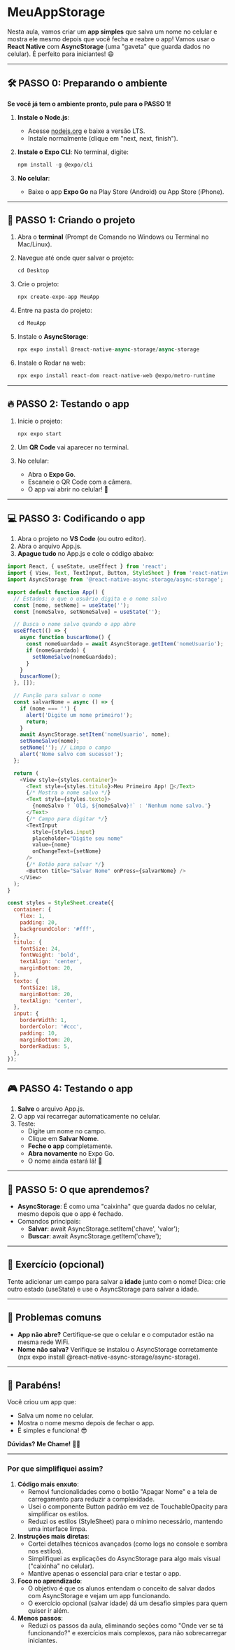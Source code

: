 # MeuAppStorage

Nesta aula, vamos criar um **app simples** que salva um nome no celular e mostra ele mesmo depois que você fecha e reabre o app! Vamos usar o **React Native** com **AsyncStorage** (uma "gaveta" que guarda dados no celular). É perfeito para iniciantes! 😄

---

## 🛠 PASSO 0: Preparando o ambiente

**Se você já tem o ambiente pronto, pule para o PASSO 1!**

1. **Instale o Node.js**:
    - Acesse [nodejs.org](https://nodejs.org/) e baixe a versão LTS.
    - Instale normalmente (clique em "next, next, finish").
2. **Instale o Expo CLI**:
No terminal, digite:
    
    ```jsx
    npm install -g @expo/cli
    ```
    
3. **No celular**:
    - Baixe o app **Expo Go** na Play Store (Android) ou App Store (iPhone).

---

## 🎯 PASSO 1: Criando o projeto

1. Abra o **terminal** (Prompt de Comando no Windows ou Terminal no Mac/Linux).
2. Navegue até onde quer salvar o projeto:
    
    ```jsx
    cd Desktop
    ```
    
3. Crie o projeto:
    
    ```jsx
    npx create-expo-app MeuApp
    ```
    
4. Entre na pasta do projeto:
    
    ```jsx
    cd MeuApp
    ```
    
5. Instale o **AsyncStorage**:
    
    ```jsx
    npx expo install @react-native-async-storage/async-storage
    ```
    
6. Instale o Rodar na web:
    
    ```jsx
    npx expo install react-dom react-native-web @expo/metro-runtime
    ```
    

---

## 🔥 PASSO 2: Testando o app

1. Inicie o projeto:
    
    ```jsx
    npx expo start
    ```
    
2. Um **QR Code** vai aparecer no terminal.
3. No celular:
    - Abra o **Expo Go**.
    - Escaneie o QR Code com a câmera.
    - O app vai abrir no celular! 🎉

---

## 💻 PASSO 3: Codificando o app

1. Abra o projeto no **VS Code** (ou outro editor).
2. Abra o arquivo App.js.
3. **Apague tudo** no App.js e cole o código abaixo:

```javascript
import React, { useState, useEffect } from 'react';
import { View, Text, TextInput, Button, StyleSheet } from 'react-native';
import AsyncStorage from '@react-native-async-storage/async-storage';

export default function App() {
  // Estados: o que o usuário digita e o nome salvo
  const [nome, setNome] = useState('');
  const [nomeSalvo, setNomeSalvo] = useState('');

  // Busca o nome salvo quando o app abre
  useEffect(() => {
    async function buscarNome() {
      const nomeGuardado = await AsyncStorage.getItem('nomeUsuario');
      if (nomeGuardado) {
        setNomeSalvo(nomeGuardado);
      }
    }
    buscarNome();
  }, []);

  // Função para salvar o nome
  const salvarNome = async () => {
    if (nome === '') {
      alert('Digite um nome primeiro!');
      return;
    }
    await AsyncStorage.setItem('nomeUsuario', nome);
    setNomeSalvo(nome);
    setNome(''); // Limpa o campo
    alert('Nome salvo com sucesso!');
  };

  return (
    <View style={styles.container}>
      <Text style={styles.titulo}>Meu Primeiro App! 📱</Text>
      {/* Mostra o nome salvo */}
      <Text style={styles.texto}>
        {nomeSalvo ? `Olá, ${nomeSalvo}!` : 'Nenhum nome salvo.'}
      </Text>
      {/* Campo para digitar */}
      <TextInput
        style={styles.input}
        placeholder="Digite seu nome"
        value={nome}
        onChangeText={setNome}
      />
      {/* Botão para salvar */}
      <Button title="Salvar Nome" onPress={salvarNome} />
    </View>
  );
}

const styles = StyleSheet.create({
  container: {
    flex: 1,
    padding: 20,
    backgroundColor: '#fff',
  },
  titulo: {
    fontSize: 24,
    fontWeight: 'bold',
    textAlign: 'center',
    marginBottom: 20,
  },
  texto: {
    fontSize: 18,
    marginBottom: 20,
    textAlign: 'center',
  },
  input: {
    borderWidth: 1,
    borderColor: '#ccc',
    padding: 10,
    marginBottom: 20,
    borderRadius: 5,
  },
});
```

---

## 🎮 PASSO 4: Testando o app

1. **Salve** o arquivo App.js.
2. O app vai recarregar automaticamente no celular.
3. Teste:
    - Digite um nome no campo.
    - Clique em **Salvar Nome**.
    - **Feche o app** completamente.
    - **Abra novamente** no Expo Go.
    - O nome ainda estará lá! 🎉

---

## 🧪 PASSO 5: O que aprendemos?

- **AsyncStorage**: É como uma "caixinha" que guarda dados no celular, mesmo depois que o app é fechado.
- Comandos principais:
    - **Salvar**: await AsyncStorage.setItem('chave', 'valor');
    - **Buscar**: await AsyncStorage.getItem('chave');

---

## 🎯 Exercício (opcional)

Tente adicionar um campo para salvar a **idade** junto com o nome! Dica: crie outro estado (useState) e use o AsyncStorage para salvar a idade.

---

## 🚨 Problemas comuns

- **App não abre?** Certifique-se que o celular e o computador estão na mesma rede WiFi.
- **Nome não salva?** Verifique se instalou o AsyncStorage corretamente (npx expo install @react-native-async-storage/async-storage).

---

## 🎉 Parabéns!

Você criou um app que:

- Salva um nome no celular.
- Mostra o nome mesmo depois de fechar o app.
- É simples e funciona! 😎

**Dúvidas? Me Chame!** 🙋‍♂️

---

### Por que simplifiquei assim?

1. **Código mais enxuto**:
    - Removi funcionalidades como o botão "Apagar Nome" e a tela de carregamento para reduzir a complexidade.
    - Usei o componente Button padrão em vez de TouchableOpacity para simplificar os estilos.
    - Reduzi os estilos (StyleSheet) para o mínimo necessário, mantendo uma interface limpa.
2. **Instruções mais diretas**:
    - Cortei detalhes técnicos avançados (como logs no console e sombra nos estilos).
    - Simplifiquei as explicações do AsyncStorage para algo mais visual ("caixinha" no celular).
    - Mantive apenas o essencial para criar e testar o app.
3. **Foco no aprendizado**:
    - O objetivo é que os alunos entendam o conceito de salvar dados com AsyncStorage e vejam um app funcionando.
    - O exercício opcional (salvar idade) dá um desafio simples para quem quiser ir além.
4. **Menos passos**:
    - Reduzi os passos da aula, eliminando seções como "Onde ver se tá funcionando?" e exercícios mais complexos, para não sobrecarregar iniciantes.



